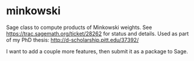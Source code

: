 # minkowski
Sage class to compute products of Minkowski weights.
See https://trac.sagemath.org/ticket/28262 for status and details.
Used as part of my PhD thesis: http://d-scholarship.pitt.edu/37392/

I want to add a couple more features, then submit it as a package to Sage.
